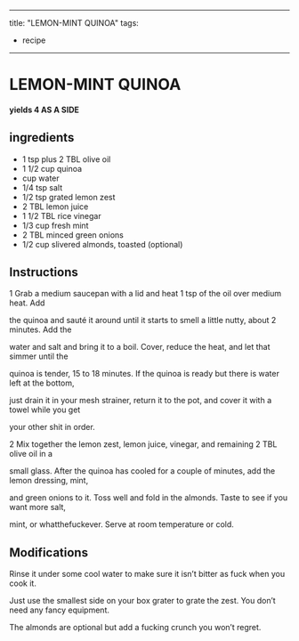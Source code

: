 
---
title: "LEMON-MINT QUINOA"
tags:
  - recipe
---
# LEMON-MINT QUINOA



#### yields  4 AS A SIDE


## ingredients
* 1 tsp plus 2 TBL olive oil 
* 1 1/2 cup quinoa 
* cup water 
* 1/4 tsp salt 
* 1/2 tsp grated lemon zest 
* 2 TBL lemon juice 
* 1 1/2 TBL rice vinegar 
* 1/3 cup fresh mint 
* 2 TBL minced green onions 
* 1/2 cup slivered almonds, toasted (optional)



## Instructions
1 Grab a medium saucepan with a lid and heat 1 tsp of the oil over medium heat. Add

the quinoa and sauté it around until it starts to smell a little nutty, about 2 minutes. Add the

water and salt and bring it to a boil. Cover, reduce the heat, and let that simmer until the

quinoa is tender, 15 to 18 minutes. If the quinoa is ready but there is water left at the bottom,

just drain it in your mesh strainer, return it to the pot, and cover it with a towel while you get

your other shit in order.

2 Mix together the lemon zest, lemon juice, vinegar, and remaining 2 TBL olive oil in a

small glass. After the quinoa has cooled for a couple of minutes, add the lemon dressing, mint,

and green onions to it. Toss well and fold in the almonds. Taste to see if you want more salt,

mint, or whatthefuckever. Serve at room temperature or cold.



## Modifications
Rinse it under some cool water to make sure it isn’t bitter as fuck when you cook it.

 Just use the smallest side on your box grater to grate the zest. You don’t need any fancy equipment.

 The almonds are optional but add a fucking crunch you won’t regret.




